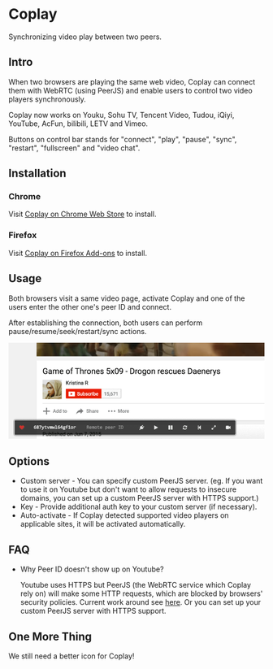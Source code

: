 # Coplay

Synchronizing video play between two peers.

## Intro

When two browsers are playing the same web video, Coplay can connect them with WebRTC (using PeerJS) and enable users to control two video players synchronously.

Coplay now works on Youku, Sohu TV, Tencent Video, Tudou, iQiyi, YouTube, AcFun, bilibili, LETV and Vimeo.

Buttons on control bar stands for "connect", "play", "pause", "sync", "restart", "fullscreen" and "video chat".

## Installation

### Chrome

Visit [Coplay on Chrome Web Store](https://chrome.google.com/webstore/detail/coplay/heolgpojkkeacaokbpolhalhlaidpkkc/) to install.

### Firefox

Visit [Coplay on Firefox Add-ons](https://addons.mozilla.org/firefox/addon/coplay/) to install.

## Usage

Both browsers visit a same video page, activate Coplay and one of the users enter the other one's peer ID and connect.

After establishing the connection, both users can perform pause/resume/seek/restart/sync actions.

![Coplay](coplay.png)

## Options

* Custom server - You can specify custom PeerJS server. (eg. If you want to use it on Youtube but don't want to allow requests to insecure domains, you can set up a custom PeerJS server with HTTPS support.)
* Key - Provide additional auth key to your custom server (if necessary).
* Auto-activate - If Coplay detected supported video players on applicable sites, it will be activated automatically.

## FAQ

* Why Peer ID doesn't show up on Youtube?

  Youtube uses HTTPS but PeerJS (the WebRTC service which Coplay rely on) will make some HTTP requests, which are blocked by browsers' security policies. Current work around see [here](http://du.screenstepslive.com/s/docs/m/7107/l/219447-allow-mixed-content-in-browsers). Or you can set up your custom PeerJS server with HTTPS support.

## One More Thing

We still need a better icon for Coplay!
